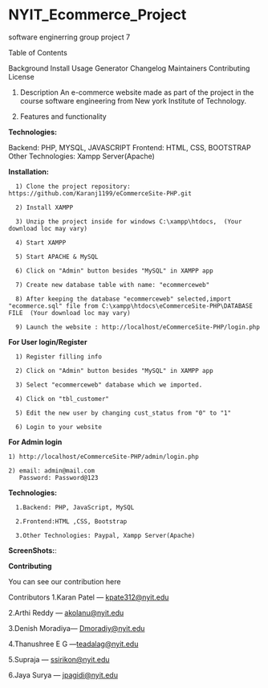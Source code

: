 # NYIT_Ecommerce_Project

software enginerring group project 7

Table of Contents

Background
Install
Usage
Generator
Changelog
Maintainers
Contributing
License



1. Description
An e-commerce website made as part of the project in the course software engineering from New york Institute of Technology.

2. Features and functionality


**Technologies:**

Backend: PHP, MYSQL, JAVASCRIPT
Frontend: HTML, CSS, BOOTSTRAP
Other Technologies: Xampp Server(Apache)


**Installation:**


      1) Clone the project repository: https://github.com/Karanj1199/eCommerceSite-PHP.git

      2) Install XAMPP

      3) Unzip the project inside for windows C:\xampp\htdocs,  (Your download loc may vary)

      4) Start XAMPP

      5) Start APACHE & MySQL

      6) Click on "Admin" button besides "MySQL" in XAMPP app

      7) Create new database table with name: "ecommerceweb"

      8) After keeping the database "ecommerceweb" selected,import "ecommerce.sql" file from C:\xampp\htdocs\eCommerceSite-PHP\DATABASE FILE  (Your download loc may vary)

      9) Launch the website : http://localhost/eCommerceSite-PHP/login.php  

**For User login/Register**

      1) Register filling info

      2) Click on "Admin" button besides "MySQL" in XAMPP app

      3) Select "ecommerceweb" database which we imported.

      4) Click on "tbl_customer"

      5) Edit the new user by changing cust_status from "0" to "1"

      6) Login to your website


**For Admin login**

    1) http://localhost/eCommerceSite-PHP/admin/login.php

    2) email: admin@mail.com
       Password: Password@123
   
  
**Technologies:**
    
      1.Backend: PHP, JavaScript, MySQL
   
      2.Frontend:HTML ,CSS, Bootstrap
   
      3.Other Technologies: Paypal, Xampp Server(Apache)
   
   
  

**ScreenShots:**:




**Contributing**

You can see our contribution here

Contributors
1.Karan Patel — kpate312@nyit.edu

2.Arthi Reddy — akolanu@nyit.edu

3.Denish Moradiya— Dmoradiy@nyit.edu

4.Thanushree E G —teadalag@nyit.edu

5.Supraja — ssirikon@nyit.edu

6.Jaya Surya — jpagidi@nyit.edu


